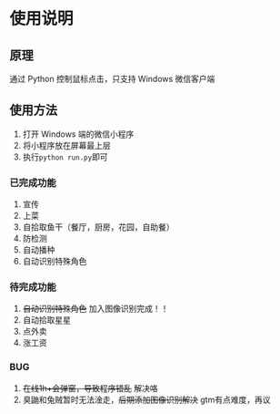 # 使用说明

## 原理

通过 Python 控制鼠标点击，只支持 Windows 微信客户端

## 使用方法

1. 打开 Windows 端的微信小程序
2. 将小程序放在屏幕最上层
3. 执行`python run.py`即可

### 已完成功能

1. 宣传
2. 上菜
3. 自拾取鱼干（餐厅，厨房，花园，自助餐）
4. 防检测
5. 自动播种
6. 自动识别特殊角色

### 待完成功能

1. ~~自动识别特殊角色~~ 加入图像识别完成！！
2. 自动拾取星星
3. 点外卖
4. 涨工资

### BUG

1. ~~在线1h+会弹窗，导致程序错乱~~ 解决咯
2. 臭鼬和兔贼暂时无法淦走，~~后期添加图像识别解决~~ gtm有点难度，再议

